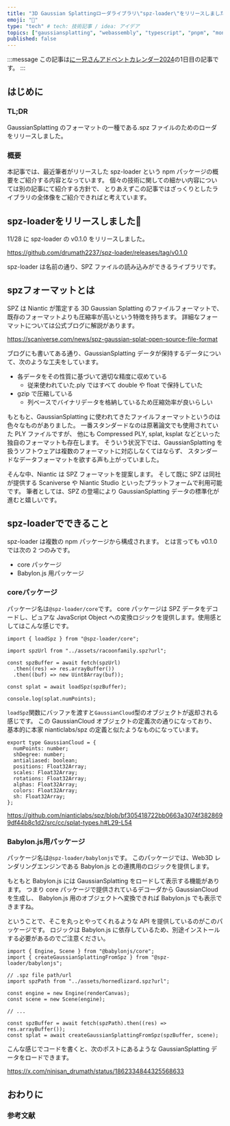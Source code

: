 ```yaml
---
title: "3D Gaussian Splattingローダライブラリ\"spz-loader\"をリリースしました"
emoji: "🦎"
type: "tech" # tech: 技術記事 / idea: アイデア
topics: ["gaussiansplatting", "webassembly", "typescript", "pnpm", "monorepo"]
published: false
---
```


:::message
この記事は[にー兄さんアドベントカレンダー2024](https://qiita.com/advent-calendar/2024/ninisan-2024)の1日目の記事です。
:::

## はじめに

### TL;DR

GaussianSplatting のフォーマットの一種である.spz ファイルのためのローダをリリースしました。

### 概要

本記事では、最近筆者がリリースした spz-loader という npm パッケージの概要をご紹介する内容となっています。
個々の技術に関しての細かい内容については別の記事にて紹介する方針で、
とりあえずこの記事ではざっくりとしたライブラリの全体像をご紹介できればと考えています。

## spz-loaderをリリースしました🎉

11/28 に spz-loader の v0.1.0 をリリースしました。

https://github.com/drumath2237/spz-loader/releases/tag/v0.1.0

spz-loader は名前の通り、SPZ ファイルの読み込みができるライブラリです。

## spzフォーマットとは

SPZ は Niantic が策定する 3D Gaussian Splatting のファイルフォーマットで、
既存のフォーマットよりも圧縮率が高いという特徴を持ちます。
詳細なフォーマットについては公式ブログに解説があります。

https://scaniverse.com/news/spz-gaussian-splat-open-source-file-format

ブログにも書いてある通り、GaussianSplatting データが保持するデータについて、次のような工夫をしています。

- 各データをその性質に基づいて適切な精度に収めている
  - 従来使われていた.ply ではすべて double や float で保持していた
- gzip で圧縮している
  - 列ベースでバイナリデータを格納しているため圧縮効率が良いらしい

もともと、GaussianSplatting に使われてきたファイルフォーマットというのは
色々なものがありました。
一番スタンダードなのは原著論文でも使用されていた PLY ファイルですが、
他にも Compressed PLY, splat, ksplat などといった独自のフォーマットも存在します。
そういう状況下では、GaussianSplatting を扱うソフトウェアは複数のフォーマットに対応しなくてはならず、
スタンダードなデータフォーマットを欲する声も上がっていました。

そんな中、Niantic は SPZ フォーマットを提案します。
そして既に SPZ は同社が提供する Scaniverse や Niantic Studio といったプラットフォームで利用可能です。
筆者としては、SPZ の登場により GaussianSplatting データの標準化が進むと嬉しいです。

## spz-loaderでできること

spz-loader は複数の npm パッケージから構成されます。
とは言っても v0.1.0 では次の 2 つのみです。

- core パッケージ
- Babylon.js 用パッケージ

### coreパッケージ

パッケージ名は`@spz-loader/core`です。
core パッケージは SPZ データをデコードし、ピュアな JavaScript Object への変換ロジックを提供します。使用感としてはこんな感じです。

```ts:coreパッケージの使用例
import { loadSpz } from "@spz-loader/core";

import spzUrl from "../assets/racoonfamily.spz?url";

const spzBuffer = await fetch(spzUrl)
  .then((res) => res.arrayBuffer())
  .then((buf) => new Uint8Array(buf));

const splat = await loadSpz(spzBuffer);

console.log(splat.numPoints);
```

`loadSpz`関数にバッファを渡すと`GaussianCloud`型のオブジェクトが返却される感じです。
この GaussianCloud オブジェクトの定義次の通りになっており、
基本的に本家 nianticlabs/spz の定義と似たようなものになっています。

```ts:GaussianCloudの定義
export type GaussianCloud = {
  numPoints: number;
  shDegree: number;
  antialiased: boolean;
  positions: Float32Array;
  scales: Float32Array;
  rotations: Float32Array;
  alphas: Float32Array;
  colors: Float32Array;
  sh: Float32Array;
};
```

https://github.com/nianticlabs/spz/blob/bf305418722bb0663a3074f3828699df44b8c1d2/src/cc/splat-types.h#L29-L54

### Babylon.js用パッケージ

パッケージ名は`@spz-loader/babylonjs`です。
このパッケージでは、Web3D レンダリングエンジンである Babylon.js との連携用のロジックを提供します。

もともと Babylon.js には GaussianSplatting をロードして表示する機能があります。
つまり core パッケージで提供されているデコーダから GaussianCloud を生成し、
Babylon.js 用のオブジェクトへ変換できれば Babylon.js でも表示できますね。

ということで、そこを丸っとやってくれるような API を提供しているのがこのパッケージです。
ロジックは Babylon.js に依存しているため、別途インストールする必要があるのでご注意ください。

```ts:babylonjsパッケージの使用例
import { Engine, Scene } from "@babylonjs/core";
import { createGaussianSplattingFromSpz } from "@spz-loader/babylonjs";

// .spz file path/url
import spzPath from "../assets/hornedlizard.spz?url";

const engine = new Engine(renderCanvas);
const scene = new Scene(engine);

// ...

const spzBuffer = await fetch(spzPath).then((res) => res.arrayBuffer());
const splat = await createGaussianSplattingFromSpz(spzBuffer, scene);
```

こんな感じでコードを書くと、次のポストにあるような GaussianSplatting データをロードできます。

https://x.com/ninisan_drumath/status/1862334844325568633

## おわりに

### 参考文献
